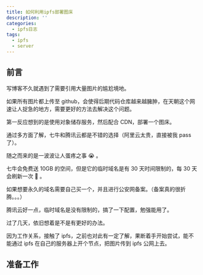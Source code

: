 ```yaml
---
title: 如何利用ipfs部署图床
description: ''
categories:
  - ipfs日志
tags:
  - ipfs
  - server
---
```


## 前言

写博客不久就遇到了需要引用大量图片的尴尬境地。

如果所有图片都上传至 github，会使得后期代码仓库越来越臃肿，在天朝这个网速让人捉急的地方，需要更好的方法去解决这个问题。

第一反应想到的是使用对象储存服务，然后配合 CDN，部署一个图床。

通过多方面了解，七牛和腾讯云都是不错的选择（阿里云太贵，直接被我 pass 了）。

随之而来的是一波波让人蛋疼之事 😭 。

七牛会免费送 10GB 的空间，但是它的临时域名是有 30 天时间限制的，每 30 天会刷新一次 🤒 。

如果想要永久的域名需要自己买一个，并且进行公安网备案。（备案真的很折腾。。。）

腾讯云好一点，临时域名是没有限制的，搞了一下配置，勉强能用了。

过了几天，依旧想着是不是有更好的办法。

因为工作关系，接触了 ipfs，之前也对此有一定了解，果断着手开始尝试，能不能通过 ipfs 在自己的服务器上开个节点，把图片传到 ipfs 公网上去。

## 准备工作
